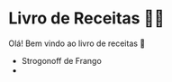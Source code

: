 # Livro de Receitas :man_cook:



Olá! Bem vindo ao livro de receitas :wave:

- Strogonoff de Frango
- 